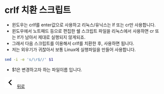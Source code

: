 # crlf 치환 스크립트

* 윈도우는 crlf를 enter값으로 사용하고 리눅스/유닉스는 lf 또는 cr만 사용합니다.
* 윈도우에서 노트패드 등으로 편집한 쉘 스크립트 파일을 리눅스에서 사용하면 cr 또는 lf가 남아서 제대로 실행되지 않게되죠.
* 그래서 다음 스크립트를 이용해서 crlf를 치환한 후, 사용하면 됩니다.
* 저는 외우기가 귀찮아서 보통 Linux에 실행파일을 만들어 사용합니다.

```bash
sed -i -e 's/\r$//' $1
```

* $1은 변경하고자 하는 파일이름 입니다.

![back](../../resources/leftback.png) [뒤로](../../index.md)
